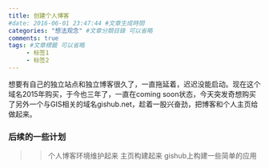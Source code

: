 ```yaml
---
title: 创建个人博客
#date: 2016-06-01 23:47:44 #文章生成時間
categories: "想法观念" #文章分類目錄 可以省略
comments: true
tags: #文章標籤 可以省略
     - 标签1
     - 标签2
---
```


想要有自己的独立站点和独立博客很久了，一直拖延着，迟迟没能启动。现在这个域名2015年购买，于今也三年了，一直在coming soon状态，今天突发奇想购买了另外一个与GIS相关的域名gishub.net，趁着一股兴奋劲，把博客和个人主页给做起来。

### 后续的一些计划
>> 个人博客环境维护起来
>> 主页构建起来
>> gishub上构建一些简单的应用
